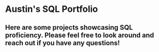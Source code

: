 # Austin's SQL Portfolio 
## Here are some projects showcasing SQL proficiency. Please feel free to look around and reach out if you have any questions!
